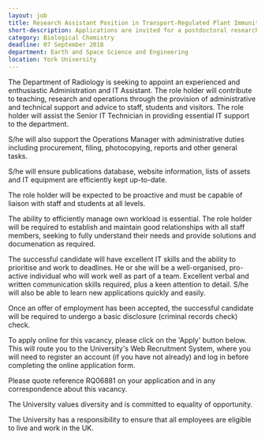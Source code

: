 ```yaml
---
layout: job
title: Research Assistant Position in Transport-Regulated Plant Immunity
short-description: Applications are invited for a postdoctoral researcher to join the Laboratory of Prof. Jonathan Jones to study genomic diversity of intracellular plant immune receptor genes.
category: Biological Chemistry
deadline: 07 September 2018
department: Earth and Space Science and Engineering
location: York University
---
```

<p>The Department of Radiology is seeking to appoint an experienced and enthusiastic Administration and IT Assistant. The role holder will contribute to teaching, research and operations through the provision of administrative and technical support and advice to staff, students and visitors. The role holder will assist the Senior IT Technician in providing essential IT support to the department.</p>
<p>S/he will also support the Operations Manager with administrative duties including procurement, filing, photocopying, reports and other general tasks.</p>
<p>S/he will ensure publications database, website information, lists of assets and IT equipment are efficiently kept up-to-date.</p>
<p>The role holder will be expected to be proactive and must be capable of liaison with staff and students at all levels.</p>
<p>The ability to efficiently manage own workload is essential. The role holder will be required to establish and maintain good relationships with all staff members, seeking to fully understand their needs and provide solutions and documenation as required.</p>
<p>The successful candidate will have excellent IT skills and the ability to prioritise and work to deadlines. He or she will be a well-organised, pro-active individual who will work well as part of a team. Excellent verbal and written communication skills required, plus a keen attention to detail. S/he will also be able to learn new applications quickly and easily.</p>
<p>Once an offer of employment has been accepted, the successful candidate will be required to undergo a basic disclosure (criminal records check) check.</p>
<p>To apply online for this vacancy, please click on the 'Apply' button below. This will route you to the University's Web Recruitment System, where you will need to register an account (if you have not already) and log in before completing the online application form. </p>
<p>Please quote reference RQ06881 on your application and in any correspondence about this vacancy.</p>
<p>The University values diversity and is committed to equality of opportunity.</p>
<p>The University has a responsibility to ensure that all employees are eligible to live and work in the UK.</p>
